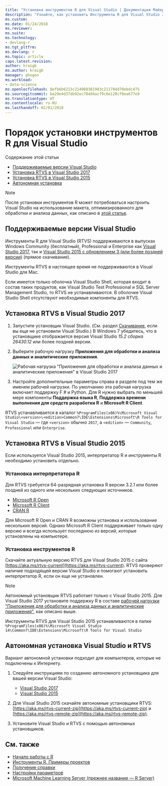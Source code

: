 ```yaml
---
title: "Установка инструментов R для Visual Studio | Документация Майкрософт"
description: "Узнайте, как установить Инструменты R для Visual Studio 2017 и Visual Studio 2015, в том числе автономная установка."
ms.custom: 
ms.date: 01/24/2018
ms.reviewer: 
ms.suite: 
ms.technology:
- devlang-r
ms.tgt_pltfrm: 
ms.devlang: r
ms.topic: article
caps.latest.revision: 
author: kraigb
ms.author: kraigb
manager: ghogen
ms.workload:
- data-science
ms.openlocfilehash: 8efb6b6213c214960381903c211704d70ebdc475
ms.sourcegitcommit: ba29e4d37db92ec784d4acf9c6e120cf0ea677e9
ms.translationtype: HT
ms.contentlocale: ru-RU
ms.lasthandoff: 02/01/2018
---
```

# <a name="how-to-install-r-tools-for-visual-studio"></a>Порядок установки инструментов R для Visual Studio

Содержание этой статьи

- [Поддерживаемые версии Visual Studio](#supported-versions-of-visual-studio)
- [Установка RTVS в Visual Studio 2017](#installing-rtvs-in-visual-studio-2017)
- [Установка RTVS в Visual Studio 2015](#installing-rtvs-in-visual-studio-2015)
- [Автономная установка](#offline-installation-of-visual-studio-and-rtvs)

> [!Note]
> После установки инструментов R может потребоваться настроить Visual Studio на использование макета, оптимизированного для обработки и анализа данных, как описано в [этой статье](options-for-r-tools-in-visual-studio.md).

## <a name="supported-versions-of-visual-studio"></a>Поддерживаемые версии Visual Studio

Инструменты R для Visual Studio (RTVS) поддерживаются в выпусках Windows Community (бесплатный), Professional и Enterprise как [Visual Studio 2017](https://www.visualstudio.com/downloads/), так и [Visual Studio 2015 с обновлением 3 (или более поздней версии)](http://go.microsoft.com/fwlink/?LinkId=691129) (прямое скачивание).

Инструменты RTVS в настоящее время не поддерживаются в Visual Studio для Mac.

Если имеется только оболочка Visual Studio Shell, которая входит в состав таких продуктов, как Visual Studio Test Professional и SQL Server Management Studio, то RTVS не устанавливаются. В оболочке Visual Studio Shell отсутствуют необходимые компоненты для RTVS.

## <a name="installing-rtvs-in-visual-studio-2017"></a>Установка RTVS в Visual Studio 2017

1. Запустите установщик Visual Studio. (См. раздел [Скачивание](https://www.visualstudio.com/downloads/), если вы еще не установили Visual Studio.) В Windows 7 убедитесь, что в установщике отображается версия Visual Studio *15.2 сборка 26430.12* или более поздней версии.

1. Выберите рабочую нагрузку **Приложения для обработки и анализа данных и аналитические приложения**.

    ![Рабочая нагрузка "Приложения для обработки и анализа данных и аналитические приложения" в Visual Studio 2017](media/installation-data-science-workload.png)

1. Настройте дополнительные параметры справа в разделе под тем же именем рабочей нагрузки. По умолчанию эта рабочая нагрузка включает поддержку F # и Python. Для R нужно выбрать по меньшей мере компоненты **Поддержка языка R**, **Поддержка времени выполнения для средств разработки R** и **Microsoft R Client**.

RTVS устанавливается в каталог `%ProgramFiles(x86)%\Microsoft Visual Studio\<version>\<edition>Common7\IDE\Extensions\Microsoft\R Tools for Visual Studio` — где `<version>` обычно `2017`, а `<edition>` — `Community`, `Professional` или `Enterprise`.

## <a name="installing-rtvs-in-visual-studio-2015"></a>Установка RTVS в Visual Studio 2015

Если используется Visual Studio 2015, интерпретатор R и инструменты R необходимо установить отдельно.

### <a name="install-an-r-interpreter"></a>Установка интерпретатора R

Для RTVS требуется 64-разрядная установка R версии 3.2.1 или более поздней из одного или нескольких следующих источников.

- [Microsoft R Open](https://mran.microsoft.com/download/)
- [Microsoft R Client](/machine-learning-server/r-client/what-is-microsoft-r-client)
- [CRAN R](https://cran.r-project.org/bin/windows/base/)

Для Microsoft R Open и CRAN R возможны установка и использование нескольких версий. Однако Microsoft R Client поддерживает только одну версию и всегда использует последнюю из версий, которые установлены на компьютере.

### <a name="install-the-r-tools"></a>Установка инструментов R

Скачайте актуальную версию RTVS для Visual Studio 2015 с сайта [https://aka.ms/rtvs-current](https://aka.ms/rtvs-current). RTVS проверяют наличие подходящей версии Visual Studio и помогают установить интерпретатор R, если он еще не установлен.

> [!Note]
> Автономный установщик RTVS работает только с Visual Studio 2015. Для Visual Studio 2017 установите поддержку R в составе [рабочей нагрузки "Приложения для обработки и анализа данных и аналитические приложения"](#installing-rtvs-in-visual-studio-2017), как описано выше.

Инструменты RTVS для Visual Studio 2015 устанавливаются в папке `%ProgramFiles(x86)%\Microsoft Visual Studio 14\Common7\IDE\Extensions\Microsoft\R Tools for Visual Studio`

## <a name="offline-installation-of-visual-studio-and-rtvs"></a>Автономная установка Visual Studio и RTVS

Вариант автономной установки подходит для компьютеров, которые не подключены к Интернету.

1. Следуйте инструкциям по созданию автономного установщика для вашей версии Visual Studio: 

    - [Visual Studio 2017](../install/create-an-offline-installation-of-visual-studio.md)
    - [Visual Studio 2015](https://msdn.microsoft.com/library/mt706497.aspx)

1. Для Visual Studio 2015 скачайте автономные установщики RTVS: [https://aka.ms/rtvs-current-zip](https://aka.ms/rtvs-current-zip) и [https://aka.ms/rtvs-remote-zip](https://aka.ms/rtvs-remote-zip). 

1. Установите Visual Studio и RTVS с помощью автономных установщиков.

## <a name="see-also"></a>См. также

- [Начало работы с R](getting-started-with-r.md)
- [Инструменты R. Примеры проектов](getting-started-samples.md)
- [Получение справки](getting-started-help.md)
- [Настройки параметров](options-for-r-tools-in-visual-studio.md)
- [Microsoft Machine Learning Server (прежнее название — R Server)](/machine-learning-server/)